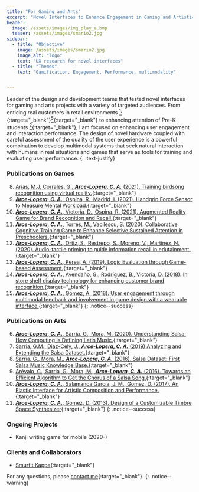 ```yaml
---
title: "For Gaming and Arts"
excerpt: "Novel Interfaces to Enhance Engagement in Gaming and Artistic Performances"
header:
  image: /assets/images/img_play_a.bmp
  teaser: /assets/images/smario2.jpg
sidebar:
  - title: "Objective"
    image: /assets/images/smario2.jpg
    image_alt: "logo"
    text: "UX research for novel interfaces"
  - title: "Themes"
    text: "Gamification, Engagement, Performance, multimodality"


---
```

Leader of the design and development teams that tested novel interfaces for gaming and arts projects with
a variety of targeted audiences. From enticing real customers in retail environments [<sup>1,</sup>](https://doi.org/10.1145/3411763.3451792){:target="_blank"}[<sup>5</sup>](https://dl.acm.org/doi/10.1145/3292147.3292186){:target="_blank"}
to enhancing attention of Pre-K students [<sup>2</sup>](https://link.springer.com/chapter/10.1007%2F978-3-030-50896-8_34){:target="_blank"}, 
I am focused on enhancing user engagement and interaction performance. The design of novel hardware
coupled with careful assessment of the quality of the user experience is a powerful combination to develop multimodal 
systems that seek natural interaction with humans in real situations and games that serve as tools for training and 
evaluating user performance.
{: .text-justify}

### Publications on Games
8. [Arias, M.J, Corrales, G., ***Arce-Lopera, C. A.*** (2021). Training birdsong recognition using virtual reality.](http://www.vr-ih.com/vrih/html/EN/10.3724/SP.J.2096-5796.21.00023){:target="_blank"}
7. [***Arce-Lopera, C. A.***, Ospina, R., Madrid, j. (2021). Handgrip Force Sensor to Measure Mental Workload.](https://doi.org/10.1007/978-3-030-78635-9_14){:target="_blank"}
6. [***Arce-Lopera, C. A.***, Victoria, D., Ospina, R. (2021). Augmented Reality Game for Brand Recognition and Recall.](https://doi.org/10.1145/3411763.3451792){:target="_blank"}
5. [***Arce-Lopera, C. A.***, Torres, M., Vacilescu, S. (2020). Collaborative Cognitive Training Game to Enhance Selective Sustained Attention in Preschoolers.](https://link.springer.com/chapter/10.1007%2F978-3-030-50896-8_34){:target="_blank"}
4. [***Arce-Lopera, C. A.***, Ortiz, S., Restrepo, S., Moreno, V., Martinez, N. (2020). Audio-tactile priming to guide information recall in edutainment.](https://ieeexplore.ieee.org/document/9212866){:target="_blank"}
3. [***Arce-Lopera, C. A.***, Perea, A. (2019). Logic Evaluation through Game-based Assessment.](https://link.springer.com/chapter/10.1007/978-3-030-20476-1_25){:target="_blank"}
2. [***Arce-Lopera, C. A.***, Avendaño, G., Rodríguez, B., Victoria, D. (2018). In store shelf display technology for enhancing customer brand recognition.](https://dl.acm.org/doi/10.1145/3292147.3292186){:target="_blank"}
1. [***Arce-Lopera, C. A.***, Gomez, A. (2018). User engagement through multimodal feedback and involvement in game design with a wearable interface.](https://link.springer.com/chapter/10.1007/978-3-319-94619-1_41){:target="_blank"}
{: .notice--success}

### Publications on Arts
6.	[***Arce-Lopera, C. A.***, Sarria, G., Mora, M. (2020). Understanding Salsa: How Computing Is Defining Latin Music.](https://doi.org/10.1145/3416967){:target="_blank"}
5.  [Sarria, G.M., Diaz-Cely, J., ***Arce-Lopera, C. A.*** (2019) Analyzing and Extending the Salsa Dataset.](https://doi.org/10.1109/STSIVA.2019.8730229){:target="_blank"}
4.	[Sarria, G., Mora, M., ***Arce-Lopera, C. A.*** (2016). Salsa Dataset: First Salsa Music Knowledge Base.](https://doi.org/10.17230/ricercare.2016.5.5){:target="_blank"}
3.  [Arévalo, C., Sarria, G., Mora, M., ***Arce-Lopera, C. A.***  (2016). Towards an Efficient Algorithm to Get the Chorus of a Salsa Song.](https://doi.org/10.1109/ISM.2015.42){:target="_blank"}
2.  [***Arce-Lopera, C. A.***, Salamanca García, J. M., Gomez, D. (2017). An Elastic Interface for Artistic Composition and Performance.](https://doi.org/10.1007/978-3-319-60582-1_25){:target="_blank"}
1.  [***Arce-Lopera, C. A.***, Gomez, D. (2013). Design of a Customizable Timbre Space Synthesizer](https://scholar.google.com/scholar?q=Gomez%2C%20D.%2C%20Vega%2C%20R.%2C%20Arce-Lopera%2C%20C.%3A%20Design%20of%20a%20customizable%20timbre%20space%20synthesizer.%20In%3A%20Proceedings%20of%20CMMR%202013%2C%20pp.%20817%E2%80%93824%20%282013%29){:target="_blank"}
{: .notice--success}
    
### Ongoing Projects
- Kanji writing game for mobile (2020-)

### Clients and Collaborators
- [Smurfit Kappa](https://www.smurfitkappa.com/co){:target="_blank"}

For any questions, please [contact me](https://forms.gle/63NYpG1siX6E4KGj8){:target="_blank"}.
{: .notice--warning}
